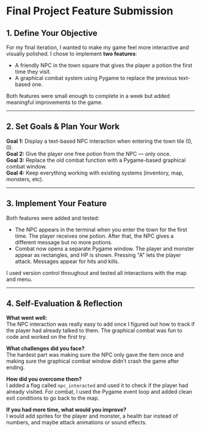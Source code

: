 
# Final Project Feature Submission

## 1. Define Your Objective

For my final iteration, I wanted to make my game feel more interactive and visually polished. I chose to implement **two features**:
- A friendly NPC in the town square that gives the player a potion the first time they visit.
- A graphical combat system using Pygame to replace the previous text-based one.

Both features were small enough to complete in a week but added meaningful improvements to the game.

---

## 2. Set Goals & Plan Your Work

**Goal 1:** Display a text-based NPC interaction when entering the town tile (0, 0).  
**Goal 2:** Give the player one free potion from the NPC — only once.  
**Goal 3:** Replace the old combat function with a Pygame-based graphical combat window.  
**Goal 4:** Keep everything working with existing systems (inventory, map, monsters, etc).

---

## 3. Implement Your Feature

Both features were added and tested:
- The NPC appears in the terminal when you enter the town for the first time. The player receives one potion. After that, the NPC gives a different message but no more potions.
- Combat now opens a separate Pygame window. The player and monster appear as rectangles, and HP is shown. Pressing "A" lets the player attack. Messages appear for hits and kills.

I used version control throughout and tested all interactions with the map and menu.

---

## 4. Self-Evaluation & Reflection

**What went well:**  
The NPC interaction was really easy to add once I figured out how to track if the player had already talked to them. The graphical combat was fun to code and worked on the first try.

**What challenges did you face?**  
The hardest part was making sure the NPC only gave the item once and making sure the graphical combat window didn’t crash the game after ending.

**How did you overcome them?**  
I added a flag called `npc_interacted` and used it to check if the player had already visited. For combat, I used the Pygame event loop and added clean exit conditions to go back to the map.

**If you had more time, what would you improve?**  
I would add sprites for the player and monster, a health bar instead of numbers, and maybe attack animations or sound effects.

